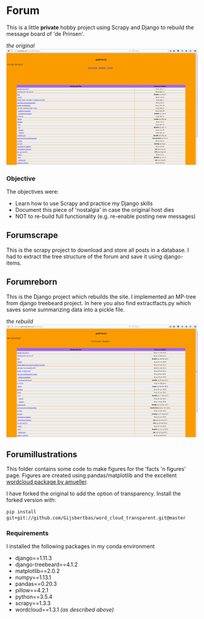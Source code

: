 # Forum #
This is a little **private** hobby project using Scrapy and Django to rebuild the message board of 'de Prinsen'. 

*the original*
![Screenshot of the original](forumillustrations/forumoriginal.jpg)

### Objective ###
The objectives were:
* Learn how to use Scrapy and practice my Django skills
* Document this piece of 'nostalgia' in case the original host dies
* NOT to re-build full functionality (e.g. re-enable posting new messages)

## Forumscrape ##
This is the scrapy project to download and store all posts in a database. I had to extract the tree structure of the forum and save it using django-items.

## Forumreborn ##
This is the Django project which rebuilds the site. I implemented an MP-tree from django treebeard project. In here you also find extractfacts.py which saves some summarizing data into a pickle file.

*the rebuild*
![Screenshot of the rebuild](forumillustrations/forumreborn.jpg)

## Forumillustrations ##
This folder contains some code to make figures for the 'facts 'n figures' page. Figures are created using pandas/matplotlib and the excellent [wordcloud package by amueller](https://github.com/amueller/word_cloud).

I have forked the original to add the option of transparency. Install the forked version with:

    pip install git+git://github.com/Gijsbertbas/word_cloud_transparent.git@master

### Requirements ###
I installed the following packages in my conda environment
* django==1.11.3
* django-treebeard==4.1.2
* matplotlib==2.0.2
* numpy==1.13.1
* pandas==0.20.3
* pillow==4.2.1
* python==3.5.4
* scrapy==1.3.3
* wordcloud==1.3.1 *(as described above)*

